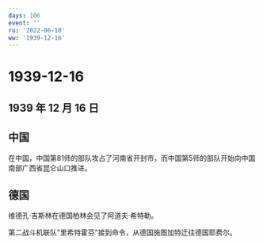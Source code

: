 ```yaml
---
days: 106
event: ''
ru: '2022-06-10'
ww: '1939-12-16'
---
```


# 1939-12-16

## 1939 年 12 月 16 日

## 中国

在中国，中国第81师的部队攻占了河南省开封市，而中国第5师的部队开始向中国南部广西省昆仑山口推进。

## 德国

维德孔·吉斯林在德国柏林会见了阿道夫·希特勒。

第二战斗机联队"里希特霍芬"接到命令，从德国施图加特迁往德国耶费尔。